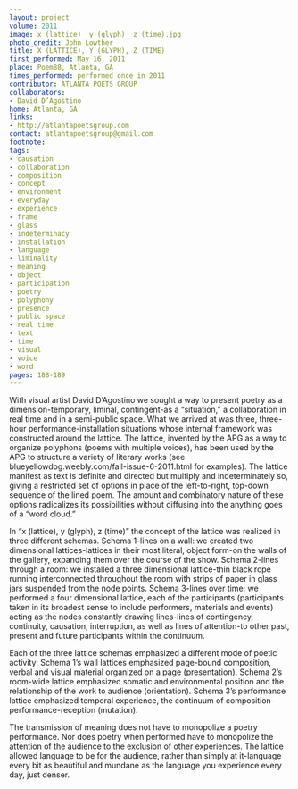 ```yaml
---
layout: project
volume: 2011
image: x_(lattice)__y_(glyph)__z_(time).jpg
photo_credit: John Lowther
title: X (LATTICE), Y (GLYPH), Z (TIME)
first_performed: May 16, 2011
place: Poem88, Atlanta, GA
times_performed: performed once in 2011
contributor: ATLANTA POETS GROUP
collaborators:
- David D’Agostino
home: Atlanta, GA
links:
- http://atlantapoetsgroup.com
contact: atlantapoetsgroup@gmail.com
footnote: 
tags:
- causation
- collaboration
- composition
- concept
- environment
- everyday
- experience
- frame
- glass
- indeterminacy
- installation
- language
- liminality
- meaning
- object
- participation
- poetry
- polyphony
- presence
- public space
- real time
- text
- time
- visual
- voice
- word
pages: 188-189
---
```


With visual artist David D’Agostino we sought a way to present poetry as a dimension-temporary, liminal, contingent-as a “situation,” a collaboration in real time and in a semi-public space. What we arrived at was three, three-hour performance-installation situations whose internal framework was constructed around the lattice. The lattice, invented by the APG as a way to organize polyphons (poems with multiple voices), has been used by the APG to structure a variety of literary works (see blueyellowdog.weebly.com/fall-issue-6-2011.html for examples). The lattice manifest as text is definite and directed but multiply and indeterminately so, giving a restricted set of options in place of the left-to-right, top-down sequence of the lined poem. The amount and combinatory nature of these options radicalizes its possibilities without diffusing into the anything goes of a “word cloud.” 

In “x (lattice), y (glyph), z (time)” the concept of the lattice was realized in three different schemas. Schema 1-lines on a wall: we created two dimensional lattices-lattices in their most literal, object form-on the walls of the gallery, expanding them over the course of the show. Schema 2-lines through a room: we installed a three dimensional lattice-thin black rope running interconnected throughout the room with strips of paper in glass jars suspended from the node points. Schema 3-lines over time: we performed a four dimensional lattice, each of the participants (participants taken in its broadest sense to include performers, materials and events) acting as the nodes constantly drawing lines-lines of contingency, continuity, causation, interruption, as well as lines of attention-to other past, present and future participants within the continuum. 

Each of the three lattice schemas emphasized a different mode of poetic activity: Schema 1’s wall lattices emphasized page-bound composition, verbal and visual material organized on a page (presentation). Schema 2’s room-wide lattice emphasized somatic and environmental position and the relationship of the work to audience (orientation). Schema 3’s performance lattice emphasized temporal experience, the continuum of composition-performance-reception (mutation). 

The transmission of meaning does not have to monopolize a poetry performance. Nor does poetry when performed have to monopolize the attention of the audience to the exclusion of other experiences. The lattice allowed language to be for the audience, rather than simply at it-language every bit as beautiful and mundane as the language you experience every day, just denser.
